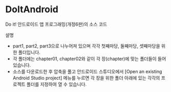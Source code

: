 # DoItAndroid
Do it! 안드로이드 앱 프로그래밍(개정6판)의 소스 코드

설명

 - part1, part2, part3으로 나누어져 있으며 각각 첫째마당, 둘째마당, 셋째마당을 위한 폴더입니다.
 - 각 폴더에는 chapter01, chapter02와 같이 각 장(chapter)에 맞는 폴더들이 들어 있습니다.
 - 소스를 다운로드한 후 압축을 풀고 안드로이드 스튜디오에서 [Open an existing Android Studio project] 메뉴를 누르면 각 장을 위한 폴더 아래에 있는 각각의 프로젝트 폴더를 지정하여 열 수 있습니다.
 
